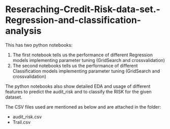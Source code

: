 # Reseraching-Credit-Risk-data-set.-Regression-and-classification-analysis
This has two python notebooks: 
1. The first notebook tells us the performance of different Regression models implementing parameter tuning (GridSearch and crossvalidation)
2. The second notebooks tells us the performance of different Classification models implementing parameter tuning (GridSearch and crossvalidation)


The python notebooks also show detailed EDA and usage of different features to predict the audit_risk and to classify the RISK for the given dataset.

The CSV files used are mentioned as below and are attached in the folder:
- audit_risk.csv
- Trail.csv
